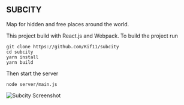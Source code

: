 ## SUBCITY

Map for hidden and free places around the world.

This project build with React.js and Webpack. To build the project run
```
git clone https://github.com/Kif11/subcity
cd subcity
yarn install
yarn build
```
Then start the server

```
node server/main.js
```
![Subcity Screenshot](https://user-images.githubusercontent.com/8003487/38346818-247073f0-385d-11e8-891e-c2f42ec2f5e7.png)